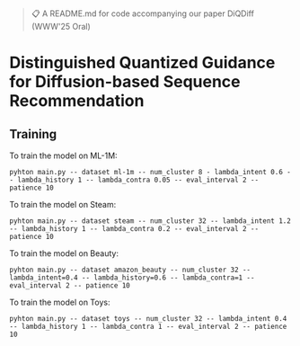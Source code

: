 >📋  A  README.md for code accompanying our paper DiQDiff (WWW'25 Oral)

# Distinguished Quantized Guidance for Diffusion-based Sequence Recommendation


## Training

To train the model on ML-1M:
```
pyhton main.py -- dataset ml-1m -- num_cluster 8 - lambda_intent 0.6 -- lambda_history 1 -- lambda_contra 0.05 -- eval_interval 2 -- patience 10
```

To train the model on Steam:
```
pyhton main.py -- dataset steam -- num_cluster 32 -- lambda_intent 1.2 -- lambda_history 1 -- lambda_contra 0.2 -- eval_interval 2 -- patience 10
```

To train the model on Beauty:
```
pyhton main.py -- dataset amazon_beauty -- num_cluster 32 -- lambda_intent=0.4 -- lambda_history=0.6 -- lambda_contra=1 -- eval_interval 2 -- patience 10
```

To train the model on Toys:
```
pyhton main.py -- dataset toys -- num_cluster 32 -- lambda_intent 0.4 -- lambda_history 1 -- lambda_contra 1 -- eval_interval 2 -- patience 10
```
